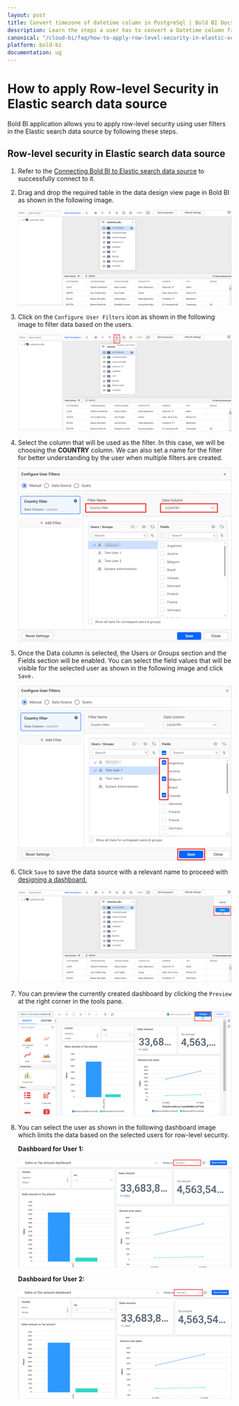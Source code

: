 ```yaml
---
layout: post
title: Convert timezone of datetime column in PostgreSql | Bold BI Docs
description: Learn the steps a user has to convert a Datetime column from one time zone to another in the PostgreSQL datasource in Bold BI for embedded analytics.
canonical: "/cloud-bi/faq/how-to-apply-row-level-security-in-elastic-search-data-source/"
platform: bold-bi
documentation: ug
---
```


# How to apply Row-level Security in Elastic search data source

Bold BI application allows you to apply row-level security using user filters in the Elastic search data source by following these steps.

## Row-level security in Elastic search data source

1.	Refer to the [Connecting Bold BI to Elastic search data source](https://help.boldbi.com/embedded-bi/working-with-data-source/data-connectors/elastic-search/#connecting-bold-bi-to-elastic-search-data-source) to successfully connect to it.

2.	Drag and drop the required table in the data design view page in Bold BI as shown in the following image.             

    ![Drag table](/static/assets/embedded/faq/images/drag-table-elasticsearch.png)

3.	Click on the `Configure User Filters` icon as shown in the following image to filter data based on the users.

    ![Configure User Filters](/static/assets/embedded/faq/images/configure-user-filters.png)
	
4.  Select the column that will be used as the filter. In this case, we will be choosing the **COUNTRY** column. We can also set a name for the filter for better understanding by the user when multiple filters are created. 

    ![Data column](/static/assets/embedded/faq/images/data-column.png#max-width=60%) 
	
5.	Once the Data column is selected, the Users or Groups section and the Fields section will be enabled. You can select the field values that will be visible for the selected user as shown in the following image and click `Save.`
    
	![Select fields](/static/assets/embedded/faq/images/select-fields.png#max-width=60%) 
	
6.  Click `Save` to save the data source with a relevant name to proceed with [designing a dashboard.](https://help.boldbi.com/embedded-bi/working-with-dashboards/)

    ![Save option](/static/assets/embedded/faq/images/save-option-elasticsearch.png) 
	
7.	You can preview the currently created dashboard by clicking the `Preview` at the right corner in the tools pane.

    ![Preview dashboard option](/static/assets/embedded/faq/images/preview-dashboard.png)

8.	You can select the user as shown in the following dashboard image which limits the data based on the selected users for row-level security.

    **Dashboard for User 1:**

    ![Preview dashboard for user 1](/static/assets/embedded/faq/images/user-dashboard1.png)

    **Dashboard for User 2:**

    ![Preview dashboard for user 2](/static/assets/embedded/faq/images/user-dashboard2.png)
